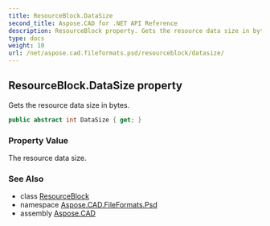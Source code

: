 ```yaml
---
title: ResourceBlock.DataSize
second_title: Aspose.CAD for .NET API Reference
description: ResourceBlock property. Gets the resource data size in bytes
type: docs
weight: 10
url: /net/aspose.cad.fileformats.psd/resourceblock/datasize/
---
```

## ResourceBlock.DataSize property

Gets the resource data size in bytes.

```csharp
public abstract int DataSize { get; }
```

### Property Value

The resource data size.

### See Also

* class [ResourceBlock](../)
* namespace [Aspose.CAD.FileFormats.Psd](../../../aspose.cad.fileformats.psd/)
* assembly [Aspose.CAD](../../../)


